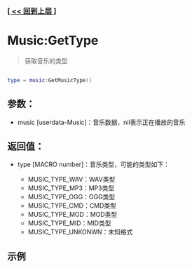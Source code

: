 ### [[ << 回到上层 ]](README.md)

# Music:GetType

> 获取音乐的类型

```lua

type = music:GetMusicType()

```

## 参数：

+ music [userdata-Music]：音乐数据，nil表示正在播放的音乐

## 返回值：

+ type [MACRO number]：音乐类型，可能的类型如下：

    + MUSIC_TYPE_WAV：WAV类型
    + MUSIC_TYPE_MP3：MP3类型
    + MUSIC_TYPE_OGG：OGG类型
    + MUSIC_TYPE_CMD：CMD类型
    + MUSIC_TYPE_MOD：MOD类型
    + MUSIC_TYPE_MID：MID类型
    + MUSIC_TYPE_UNKONWN：未知格式

## 示例

```lua

```